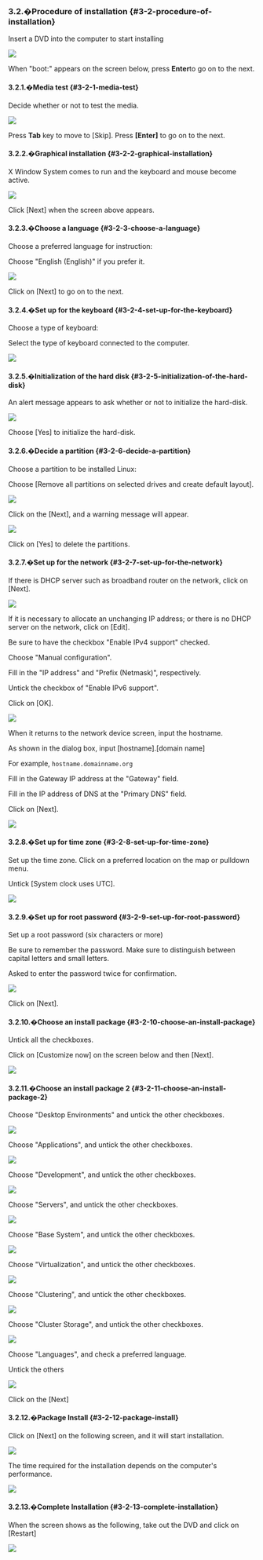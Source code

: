 ### 3.2.�Procedure of installation {#3-2-procedure-of-installation}

Insert a DVD into the computer to start installing

![](../../assets/os01.png)

When &quot;boot:&quot; appears on the screen below, press **Enter**to go on to the next.

#### 3.2.1.�Media test {#3-2-1-media-test}

Decide whether or not to test the media.

![](../../assets/os02.png)

Press **Tab** key to move to [Skip]. Press **[Enter]** to go on to the next.

#### 3.2.2.�Graphical installation {#3-2-2-graphical-installation}

X Window System comes to run and the keyboard and mouse become active.

![](../../assets/os03.png)

Click [Next] when the screen above appears.

#### 3.2.3.�Choose a language {#3-2-3-choose-a-language}

Choose a preferred language for instruction:

Choose &quot;English (English)&quot; if you prefer it.

![](../../assets/os04.png)

Click on [Next] to go on to the next.

#### 3.2.4.�Set up for the keyboard {#3-2-4-set-up-for-the-keyboard}

Choose a type of keyboard:

Select the type of keyboard connected to the computer.

![](../../assets/os05.png)

#### 3.2.5.�Initialization of the hard disk {#3-2-5-initialization-of-the-hard-disk}

An alert message appears to ask whether or not to initialize the hard-disk.

![](../../assets/os06.png)

Choose [Yes] to initialize the hard-disk.

#### 3.2.6.�Decide a partition {#3-2-6-decide-a-partition}

Choose a partition to be installed Linux:

Choose [Remove all partitions on selected drives and create default layout].

![](../../assets/os07.png)

Click on the [Next], and a warning message will appear.

![](../../assets/os08.png)

Click on [Yes] to delete the partitions.

#### 3.2.7.�Set up for the network {#3-2-7-set-up-for-the-network}

If there is DHCP server such as broadband router on the network, click on [Next].

![](../../assets/os09.png)

If it is necessary to allocate an unchanging IP address; or there is no DHCP server on the network, click on [Edit].

Be sure to have the checkbox &quot;Enable IPv4 support&quot; checked.

Choose &quot;Manual configuration&quot;.

Fill in the &quot;IP address&quot; and &quot;Prefix (Netmask)&quot;, respectively.

Untick the checkbox of &quot;Enable IPv6 support&quot;.

Click on [OK].

![](../../assets/os17.png)

When it returns to the network device screen, input the hostname.

As shown in the dialog box, input [hostname].[domain name]

For example, `hostname.domainname.org`

Fill in the Gateway IP address at the &quot;Gateway&quot; field.

Fill in the IP address of DNS at the &quot;Primary DNS&quot; field.

Click on [Next].

![](../../assets/os18.png)

#### 3.2.8.�Set up for time zone {#3-2-8-set-up-for-time-zone}

Set up the time zone. Click on a preferred location on the map or pulldown menu.

Untick [System clock uses UTC].

![](../../assets/os10.png)

#### 3.2.9.�Set up for root password {#3-2-9-set-up-for-root-password}

Set up a root password (six characters or more)

Be sure to remember the password. Make sure to distinguish between capital letters and small letters.

Asked to enter the password twice for confirmation.

![](../../assets/os11.png)

Click on [Next].

#### 3.2.10.�Choose an install package {#3-2-10-choose-an-install-package}

Untick all the checkboxes.

Click on [Customize now] on the screen below and then [Next].

![](../../assets/os12.png)

#### 3.2.11.�Choose an install package 2 {#3-2-11-choose-an-install-package-2}

Choose &quot;Desktop Environments&quot; and untick the other checkboxes.

![](../../assets/os13.png)

Choose &quot;Applications&quot;, and untick the other checkboxes.

![](../../assets/os20.png)

Choose &quot;Development&quot;, and untick the other checkboxes.

![](../../assets/os21.png)

Choose &quot;Servers&quot;, and untick the other checkboxes.

![](../../assets/os22.png)

Choose &quot;Base System&quot;, and untick the other checkboxes.

![](../../assets/os23.png)

Choose &quot;Virtualization&quot;, and untick the other checkboxes.

![](../../assets/os24.png)

Choose &quot;Clustering&quot;, and untick the other checkboxes.

![](../../assets/os25.png)

Choose &quot;Cluster Storage&quot;, and untick the other checkboxes.

![](../../assets/os26.png)

Choose &quot;Languages&quot;, and check a preferred language.

Untick the others

![](../../assets/os27.png)

Click on the [Next]

#### 3.2.12.�Package Install {#3-2-12-package-install}

Click on [Next] on the following screen, and it will start installation.

![](../../assets/os14.png)

The time required for the installation depends on the computer&#039;s performance.

![](../../assets/os15.png)

#### 3.2.13.�Complete Installation {#3-2-13-complete-installation}

When the screen shows as the following, take out the DVD and click on [Restart]

![](../../assets/os16.png)